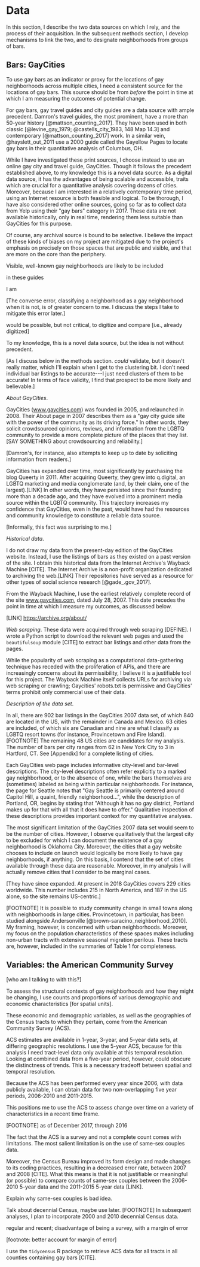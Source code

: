 ---
---

# Data

In this section, I describe the two data sources on which I rely, and the process of their acquisition. In the subsequent methods section, I develop mechanisms to link the two, and to designate neighborhoods from groups of bars.

## Bars: GayCities

To use gay bars as an indicator or proxy for the locations of gay neighborhoods across multiple cities, I need a consistent source for the locations of gay bars. This source should be from *before* the point in time at which I am measuring the outcomes of potential change.

For gay bars, gay travel guides and city guides are a data source with ample precedent. Damron's travel guides, the most prominent, have a more than 50-year history [@mattson_counting_2017]. They have been used in both classic [@levine_gay_1979; @castells_city_1983, 148 Map 14.3] and contemporary [@mattson_counting_2017] work. In a similar vein, @hayslett_out_2011 use a 2000 guide called the Gayellow Pages to locate gay bars in their quantitative analysis of Columbus, OH.

While I have investigated these print sources, I choose instead to use an online gay city and travel guide, GayCities. Though it follows the precedent established above, to my knowledge this is a novel data source. As a digital data source, it has the advantages of being scalable and accessible, traits which are crucial for a quantitative analysis covering dozens of cities. Moreover, because I am interested in a relatively contemporary time period, using an Internet resource is both feasible and logical. To be thorough, I have also considered other online sources, going so far as to collect data from Yelp using their "gay bars" category in 2017. These data are not available historically, only in real time, rendering them less suitable than GayCities for this purpose.

Of course, any archival source is bound to be selective. I believe the impact of these kinds of biases on my project are mitigated due to the project's emphasis on precisely on those spaces that are public and visible, and that are more on the core than the periphery.

Visible, well-known gay neighborhoods are likely to be included

in these guides

I am

[The converse error, classifying a neighborhood as a gay neighborhood when it is not, is of greater concern to me. I discuss the steps I take to mitigate this error later.]





would be possible, but not critical, to digitize and compare
[i.e., already digitized]


To my knowledge, this is a novel data source, but the idea is not without precedent.

[As I discuss below in the methods section. *could* validate, but it doesn't really matter, which I'll explain when I get to the clustering bit. I don't need individual bar listings to be accurate---I just need clusters of them to be accurate! In terms of face validity, I find that prospect to be more likely and believable.]

*About GayCities*.

GayCities (www.gaycities.com) was founded in 2005, and relaunched in 2008. Their About page in 2007 describes them as a "gay city guide site with the power of the community as its driving force." In other words, they solicit crowdsourced opinions, reviews, and information from the LGBTQ community to provide a more complete picture of the places that they list. [SAY SOMETHING about crowdsourcing and reliability.]

[Damron's, for instance, also attempts to keep up to date by soliciting information from readers.]

GayCities has expanded over time, most significantly by purchasing the blog Queerty in 2011. After acquiring Queerty, they grew into q.digital, an LGBTQ marketing and media conglomerate (and, by their claim, one of the largest).[LINK] In other words, they have persisted since their founding more than a decade ago, and they have evolved into a prominent media source within the LGBTQ community. This trajectory increases my confidence that GayCities, even in the past, would have had the resources and community knowledge to constitute a reliable data source.

[Informally, this fact was surprising to me.]

*Historical data*.

I do not draw my data from the present-day edition of the GayCities website. Instead, I use the listings of bars as they existed on a past version of the site. I obtain this historical data from the Internet Archive's Wayback Machine [CITE]. The Internet Archive is a non-profit organization dedicated to archiving the web.[LINK] Their repositories have served as a resource for other types of social science research [@gade_.gov_2017].

From the Wayback Machine, I use the earliest relatively complete record of the site www.gaycities.com, dated July 28, 2007. This date precedes the point in time at which I measure my outcomes, as discussed below.

[LINK] https://archive.org/about/

*Web scraping*. These data were acquired through web scraping [DEFINE]. I wrote a Python script to download the relevant web pages and used the `beautifulsoup` module [CITE] to extract bar listings and other data from the pages.

While the popularity of web scraping as a computational data-gathering technique has receded with the proliferation of APIs, and there are increasingly concerns about its permissibility, I believe it is a justifiable tool for this project. The Wayback Machine itself collects URLs for archiving via web scraping or crawling; Gaycities' robots.txt is permissive and GayCities' terms prohibit only commercial use of their data.

*Description of the data set*.

In all, there are 902 bar listings in the GayCities 2007 data set, of which 840 are located in the US, with the remainder in Canada and Mexico. 63 cities are included, of which six are Canadian and nine are what I classify as LGBTQ resort towns (for instance, Provincetown and Fire Island).[FOOTNOTE] The remaining 48 US cities are candidates for my analysis. The number of bars per city ranges from 62 in New York City to 3 in Hartford, CT. See [Appendix] for a complete listing of cities.

Each GayCities web page includes informative city-level and bar-level descriptions. The city-level descriptions often refer explicitly to a marked gay neighborhood, or to the absence of one, while the bars themselves are (sometimes) labeled as being within particular neighborhoods. For instance, the page for Seattle notes that "Gay Seattle is primarily centered around Capitol Hill, a quaint, friendly neighborhood...", while the description of Portland, OR, begins by stating that "Although it has no gay district, Portland makes up for that with all that it does have to offer." Qualitative inspection of these descriptions provides important context for my quantitative analyses.

The most significant limitation of the GayCities 2007 data set would seem to be the number of cities. However, I observe qualitatively that the largest city to be excluded for which I can document the existence of a gay neighborhood is Oklahoma City. Moreover, the cities that a gay website chooses to include on launch would logically be more likely to have gay neighborhoods, if anything. On this basis, I contend that the set of cities available through these data are reasonable. Moreover, in my analysis I will actually remove cities that I consider to be marginal cases.

[They have since expanded. At present in 2018 GayCities covers 229 cities worldwide. This number includes 215 in North America, and 187 in the US alone, so the site remains US-centric.]

[FOOTNOTE] It is possible to study community change in small towns along with neighborhoods in large cities. Provincetown, in particular, has been studied alongside Andersonville [@brown-saracino_neighborhood_2010]. My framing, however, is concerned with urban neighborhoods. Moreover, my focus on the population characteristics of these spaces makes including non-urban tracts with extensive seasonal migration perilous. These tracts are, however, included in the summaries of Table 1 for completeness.

## Variables: the American Community Survey

[who am I talking to with this?]

To assess the structural contexts of gay neighborhoods and how they might be changing, I use counts and proportions of various demographic and economic characteristics [for spatial units].

These economic and demographic variables, as well as the geographies of the Census tracts to which they pertain, come from the American Community Survey (ACS).

ACS estimates are available in 1-year, 3-year, and 5-year data sets, at differing geographic resolutions. I use the 5-year ACS, because for this analysis I need tract-level data only available at this temporal resolution. Looking at combined data from a five-year period, however, could obscure the distinctness of trends. This is a necessary tradeoff between spatial and temporal resolution.

Because the ACS has been performed every year since 2006, with data publicly available, I can obtain data for two non-overlapping five year periods, 2006-2010 and 2011-2015.

This positions me to use the ACS to assess change over time on a variety of characteristics in a recent time frame.

[FOOTNOTE] as of December 2017, through 2016

The fact that the ACS is a survey and not a complete count comes with limitations. The most salient limitation is on the use of same-sex couples data.

Moreover, the Census Bureau improved its form design and made changes to its coding practices, resulting in a decreased error rate, between 2007 and 2008 [CITE]. What this means is that it is not justifiable or meaningful (or possible) to compare counts of same-sex couples between the 2006-2010 5-year data and the 2011-2015 5-year data [LINK].

Explain why same-sex couples is bad idea.

Talk about decennial Census, maybe use later. [FOOTNOTE] In subsequent analyses, I plan to incorporate 2000 and 2010 decennial Census data.

regular and recent; disadvantage of being a survey, with a margin of error

[footnote: better account for margin of error]

I use the `tidycensus` R package to retrieve ACS data for all tracts in all counties containing gay bars [CITE].
